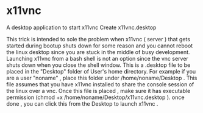 # x11vnc
A desktop application to start x11vnc 
Create x11vnc.desktop

This trick is intended to sole the problem when x11vnc  ( server ) that gets started during bootup shuts down for some reason and you cannot reboot the linux desktop since you are stuck in the middle of busy development. Launching x11vnc from a bash shell is not an option since the vnc server shuts down when you close the shell window.
This is a .desktop file to be placed in the "Desktop" folder of User's home directory. For example if you are a user "noname" ,
place this folder under /home/noname/Desktop .
This file assumes that you have x11vnc installed to share the console session of the linux over a vnc.
Once this file is placed , make sure it has executable permission (chmod +x  /home/noname/Desktop/x11vnc.desktop ). 
once done , you can click this from the Desktop to launch x11vnc .
